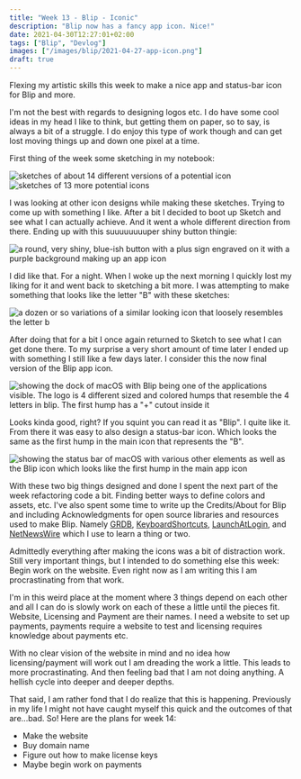 ```yaml
---
title: "Week 13 - Blip - Iconic"
description: "Blip now has a fancy app icon. Nice!"
date: 2021-04-30T12:27:01+02:00
tags: ["Blip", "Devlog"]
images: ["/images/blip/2021-04-27-app-icon.png"]
draft: true
---
```


Flexing my artistic skills this week to make a nice app and status-bar icon for Blip and more.<!--more-->

I'm not the best with regards to designing logos etc. I do have some cool ideas in my head I like to think, but getting them on paper, so to say, is always a bit of a struggle. I do enjoy this type of work though and can get lost moving things up and down one pixel at a time.

First thing of the week some sketching in my notebook:

![sketches of about 14 different versions of a potential icon](/images/blip/2021-04-27-app-icon-sketches-part1.jpg)
![sketches of 13 more potential icons](/images/blip/2021-04-27-app-icon-sketches-part2.jpg)

I was looking at other icon designs while making these sketches. Trying to come up with something I like. After a bit I decided to boot up Sketch and see what I can actually achieve. And it went a whole different direction from there. Ending up with this suuuuuuuuper shiny button thingie:

![a round, very shiny, blue-ish button with a plus sign engraved on it with a purple background making up an app icon](/images/blip/2021-04-27-first-app-icon-version.png)

I did like that. For a night. When I woke up the next morning I quickly lost my liking for it and went back to sketching a bit more. I was attempting to make something that looks like the letter "B" with these sketches:

![a dozen or so variations of a similar looking icon that loosely resembles the letter b](/images/blip/2021-04-27-app-icon-sketches-part3.jpg)

After doing that for a bit I once again returned to Sketch to see what I can get done there. To my surprise a very short amount of time later I ended up with something I still like a few days later. I consider this the now final version of the Blip app icon.

![showing the dock of macOS with Blip being one of the applications visible. The logo is 4 different sized and colored humps that resemble the 4 letters in blip. The first hump has a "+" cutout inside it](/images/blip/2021-04-27-app-icon.png)

Looks kinda good, right? If you squint you can read it as "Blip". I quite like it. From there it was easy to also design a status-bar icon. Which looks the same as the first hump in the main icon that represents the "B".

![showing the status bar of macOS with various other elements as well as the Blip icon which looks like the first hump in the main app icon](/images/blip/2021-04-27-statusbar-icon.png)

With these two big things designed and done I spent the next part of the week refactoring code a bit. Finding better ways to define colors and assets, etc. I've also spent some time to write up the Credits/About for Blip and including Acknowledgments for open source libraries and resources used to make Blip. Namely [GRDB](https://github.com/groue/GRDB.swift), [KeyboardShortcuts](https://github.com/sindresorhus/KeyboardShortcuts), [LaunchAtLogin](https://github.com/sindresorhus/LaunchAtLogin), and [NetNewsWire](https://github.com/Ranchero-Software/NetNewsWire) which I use to learn a thing or two.

Admittedly everything after making the icons was a bit of distraction work. Still very important things, but I intended to do something else this week: Begin work on the website. Even right now as I am writing this I am procrastinating from that work.

I'm in this weird place at the moment where 3 things depend on each other and all I can do is slowly work on each of these a little until the pieces fit. Website, Licensing and Payment are their names. I need a website to set up payments, payments require a website to test and licensing requires knowledge about payments etc.

With no clear vision of the website in mind and no idea how licensing/payment will work out I am dreading the work a little. This leads to more procrastinating. And then feeling bad that I am not doing anything. A hellish cycle into deeper and deeper depths.

That said, I am rather fond that I do realize that this is happening. Previously in my life I might not have caught myself this quick and the outcomes of that are...bad. So! Here are the plans for week 14:

- Make the website
- Buy domain name
- Figure out how to make license keys
- Maybe begin work on payments
